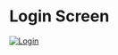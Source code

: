 # Login Screen

<a href="https://imgbb.com/"><img src="https://i.ibb.co/YBLX74f/Login.png" alt="Login" border="0"></a>
